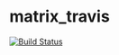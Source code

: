 # matrix_travis
[![Build Status](https://travis-ci.org/Papich228/matrix_travis.svg?branch=master)](https://travis-ci.org/Papich228)

